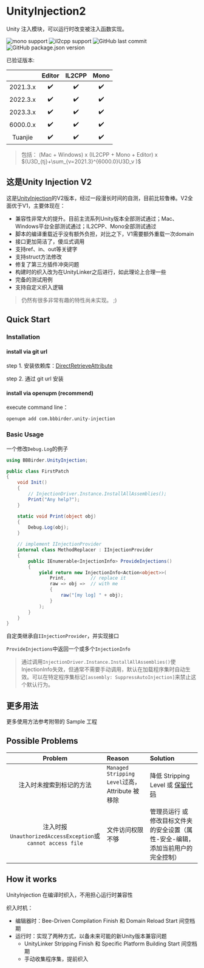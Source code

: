 # UnityInjection2

Unity 注入模块，可以运行时改变被注入函数实现。

![mono support](http://img.shields.io/badge/Mono-support-green)
![il2cpp support](http://img.shields.io/badge/IL2CPP-support-green)
![GitHub last commit](http://img.shields.io/github/last-commit/labbbirder/UnityInjectionV2)
![GitHub package.json version](http://img.shields.io/github/package-json/v/labbbirder/UnityInjectionV2)

已验证版本:

|          |       Editor       |       IL2CPP       |        Mono        |
| :------: | :----------------: | :----------------: | :----------------: |
| 2021.3.x | :heavy_check_mark: | :heavy_check_mark: | :heavy_check_mark: |
| 2022.3.x | :heavy_check_mark: | :heavy_check_mark: | :heavy_check_mark: |
| 2023.3.x | :heavy_check_mark: | :heavy_check_mark: | :heavy_check_mark: |
| 6000.0.x | :heavy_check_mark: | :heavy_check_mark: | :heavy_check_mark: |
| Tuanjie  | :heavy_check_mark: | :heavy_check_mark: | :heavy_check_mark: |

> 包括： (Mac + Windows) x (IL2CPP + Mono + Editor) x $(U3D_{tj}+\sum_{v=2021.3}^{6000.0}U3D_v )$

## 这是Unity Injection V2

这是[UnityInjection](https://github.com/labbbirder/UnityInjection)的V2版本，经过一段漫长时间的自测，目前比较鲁棒。V2全面优于V1，主要体现在：

- 兼容性非常大的提升。目前主流系列Unity版本全部测试通过；Mac、Windows平台全部测试通过；IL2CPP、Mono全部测试通过
- 脚本的编译重载近乎没有额外负担，对比之下，V1需要额外重载一次domain
- 接口更加简洁了，傻瓜式调用
- 支持ref、in、out等关键字
- 支持struct方法修改
- 修复了第三方插件冲突问题
- 构建时的织入改为在UnityLinker之后进行，如此理论上合理一些
- 完备的测试用例
- 支持自定义织入逻辑

> 仍然有很多非常有趣的特性尚未实现。 ;)


## Quick Start

### Installation

#### install via git url

step 1. 安装依赖库：[DirectRetrieveAttribute](https://github.com/labbbirder/DirectRetrieveAttribute#安装)

step 2. 通过 git url 安装

#### install via openupm (recommend)

execute command line：

```bash
openupm add com.bbbirder.unity-injection
```

### Basic Usage

一个修改`Debug.Log`的例子

```csharp
using BBBirder.UnityInjection;

public class FirstPatch
{
    void Init()
    {
        // InjectionDriver.Instance.InstallAllAssemblies();
        Print("Any help?");
    }

    static void Print(object obj)
    {
        Debug.Log(obj);
    }

    // implement IInjectionProvider
    internal class MethodReplacer : IInjectionProvider
    {
        public IEnumerable<InjectionInfo> ProvideInjections()
        {
            yield return new InjectionInfo<Action<object>>(
                Print,         // replace it
                raw => obj =>  // with me
                {
                    raw("[my log] " + obj);
                }
            );
        }
    }
}

```

自定类继承自`IInjectionProvider`，并实现接口

`ProvideInjections`中返回一个或多个`InjectionInfo`


> 通过调用`InjectionDriver.Instance.InstallAllAssemblies()`使InjectionInfo失效，但通常不需要手动调用，默认在加载程序集时自动生效。可以在特定程序集标记`[assembly: SuppressAutoInjection]`来禁止这个默认行为。


## 更多用法

更多使用方法参考附带的 Sample 工程

## Possible Problems

|                           Problem                           | Reason                                          | Solution                                                                                      |
| :---------------------------------------------------------: | :---------------------------------------------- | :-------------------------------------------------------------------------------------------- |
|                  注入时未搜索到标记的方法                   | `Managed Stripping Level`过高，Attribute 被移除 | 降低 Stripping Level 或 [保留代码](https://docs.unity3d.com/Manual/ManagedCodeStripping.html) |
| 注入时报`UnauthorizedAccessException`或`cannot access file` | 文件访问权限不够                                | 管理员运行 或 修改目标文件夹的安全设置（属性-安全-编辑，添加当前用户的完全控制）              |

## How it works

UnityInjection 在编译时织入，不用担心运行时兼容性

织入时机：

- 编辑器时：Bee-Driven Compilation Finish 和 Domain Reload Start 间空档期
- 运行时：实现了两种方式，以备未来可能的新Unity版本兼容问题
  - UnityLinker Stripping Finish 和 Specific Platform Building Start 间空档期
  - 手动收集程序集，提前织入


<!-- Todo List

- replace source generate 5h
- reload time compare 1h
- delegate type shared 2h
- low level cecil methods 3h -->
